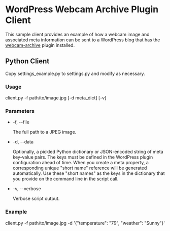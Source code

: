 # WordPress Webcam Archive Plugin Client #

This sample client provides an example of how a webcam image and associated meta information can be sent to a WordPress blog that has the [webcam-archive](https://github.com/davemasse/webcam-archive) plugin installed.

## Python Client ##

Copy settings_example.py to settings.py and modify as necessary.

### Usage ###

client.py -f path/to/image.jpg [-d meta_dict] [-v]

### Parameters ###

* -f, --file
	
	The full path to a JPEG image.
* -d, --data
	
	Optionally, a pickled Python dictionary or JSON-encoded string of meta key-value pairs. The keys must be defined in the WordPress plugin configuration ahead of time. When you create a meta property, a corresponding unique "short name" reference will be generated automatically. Use these "short names" as the keys in the dictionary that you provide on the command line in the script call.
* -v, --verbose
	
	Verbose script output.

### Example ###

client.py -f path/to/image.jpg -d '{"temperature": "79", "weather": "Sunny"}'